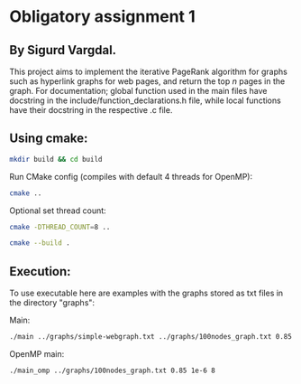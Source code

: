 # Obligatory assignment 1
## By Sigurd Vargdal.
This project aims to implement the iterative PageRank algorithm for graphs such as hyperlink graphs for web pages, and return the top $n$ pages in the graph. For documentation; global function used in the main files have docstring in the include/function_declarations.h file, while local functions have their docstring in the respective .c file.



## Using cmake:
```bash
mkdir build && cd build
```
Run CMake config (compiles with default 4 threads for OpenMP):
```bash
cmake ..
```
Optional set thread count: 
```bash
cmake -DTHREAD_COUNT=8 ..
```

```bash
cmake --build .
```

## Execution:
To use executable here are examples with the graphs stored as txt files in the directory "graphs":

Main:
```bash
./main ../graphs/simple-webgraph.txt ../graphs/100nodes_graph.txt 0.85 1e-6 8
```

OpenMP main:
```bash
./main_omp ../graphs/100nodes_graph.txt 0.85 1e-6 8
```



